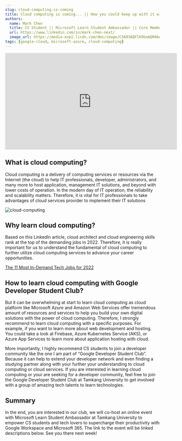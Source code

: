 ```yaml
---
slug: cloud-computing-is-coming
title: Cloud computing is coming... || How you could keep up with it with developer communities
authors:
  name: Mark Chen
  title: CS Student || Microsoft Learn Student Ambassador || Core Member of Google Developer Student Club || Engineer at Space Technology Lab, Tamkang University || Content Creator
  url: https://www.linkedin.com/in/mark-chen-next/
  image_url: https://media-exp1.licdn.com/dms/image/C5603AQFlKOboAQM4bw/profile-displayphoto-shrink_400_400/0/1613564874796?e=2147483647&v=beta&t=mrs-DjhMRgtu63noCQYAsxjWa6epl-CVGUiluvrmxug
tags: [google-cloud, microsoft-azure, cloud-computing]
---
```


<iframe width="560" height="315" src="https://www.youtube.com/embed/u0RhM_HzOvA" title="YouTube video player" frameborder="0" allow="accelerometer; autoplay; clipboard-write; encrypted-media; gyroscope; picture-in-picture" allowfullscreen></iframe>

## What is cloud computing?
Cloud computing is a delivery of computing services or resources via the Internet (the cloud) to help IT professionals, developer, administrators, and many more to host application, management IT solutions, and beyond with lower costs of operation. In the modern day of IT operation, the reliability and scalability matters. Therefore, it is vital for IT professionals to take advantages of cloud services provider to implement their IT solutions

![cloud-computing](https://images.unsplash.com/photo-1600267204026-85c3cc8e96cd?ixlib=rb-1.2.1&ixid=MnwxMjA3fDB8MHxwaG90by1wYWdlfHx8fGVufDB8fHx8&auto=format&fit=crop&w=1170&q=80)

## Why learn cloud computing?
Based on this LinkedIn article, cloud architect and cloud engineering skills rank at the top of the demanding jobs in 2022. Therefore, it is really important for us to understand the fundamental of cloud computing to further utilize cloud computing services to advance your career opportunities.

[The 11 Most In-Demand Tech Jobs for 2022](https://www.linkedin.com/pulse/11-most-in-demand-tech-jobs-2022-girish-sharma)

## How to learn cloud computing with Google Developer Student Club?

But it can be overwhelming at start to learn cloud computing as cloud platform like Microsoft Azure and Amazon Web Services offer tremendous amount of resources and services to help you build your own digital solutions with the power of cloud computing. Therefore, I strongly recommend to learn cloud computing with a specific purposes. For example, if you want to learn more about web development and hosting. You could take a look at Firebase, Azure Kubernetes Service (AKS), or Azure App Services to learn more about application hosting with cloud. 

More importantly, I highly recommend CS students to join a developer community like the one I am part of “Google Developer Student Club”. Because it can help to extend your developer network and even finding a studying partner along with your further your understanding to cloud computing or cloud services. If you are interested in learning cloud computing or your are seeking for a developer community, feel free to join the Google Developer Student Club at Tamkang University to get involved with a group of amazing tech talents to learn technologies.

## Summary

In the end, you are interested in our club, we will co-host an online event with Microsoft Learn Student Ambassador at Tamkang University to empower CS students and tech lovers to supercharge their productivity with Google Workspace and Microsoft 365. The link to the event will be linked descriptions below. See you there next week!